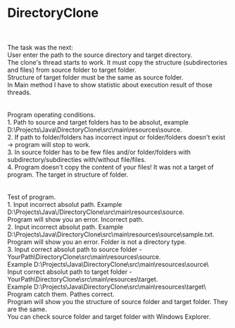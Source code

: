 # DirectoryClone

</br>
</br>
The task was the next:</br>
User enter the path to the source directory and target directory.</br>
The clone's thread starts to work. It must copy the structure (subdirectories and files) from source folder to target folder.</br>
Structure of target folder must be the same as source folder.</br>
In Main method I have to show statistic about execution result of those threads.</br>
</br>
</br>
Program operating conditions.</br>
1. Path to source and target folders has to be absolut, example D:\Projects\Java\DirectoryClone\src\main\resources\source.</br>
2. If path to folder/folders has incorrect input or folder/folders doesn't exist -> program will stop to work.</br>
3. In source folder has to be few files and/or folder/folders with subdirectory/subdirecties with/without file/files.</br>
4. Program doesn't copy the content of your files! It was not a target of program. The target in structure of folder.</br>
</br>
</br>
Test of program.</br>
1. Input incorrect absolut path. Example D:\Projects\Java\/DirectoryClone\src\main\resources\source.</br>
Program will show you an error. Incorrect path.</br>
2. Input incorrect absolut path. Example D:\Projects\Java\DirectoryClone\src\main\resources\source\sample.txt.</br>
Program will show you an error. Folder is not a directory type.</br>
3. Input correct absolut path to source folder - YourPath\DirectoryClone\src\main\resources\source.</br>
Example D:\Projects\Java\DirectoryClone\src\main\resources\source\</br>
Input correct absolut path to target folder - YourPath\DirectoryClone\src\main\resources\target.</br>
Example D:\Projects\Java\DirectoryClone\src\main\resources\target\</br>
Program catch them. Pathes correct.</br>
Program will show you the structure of source folder and target folder. They are the same.</br>
You can check source folder and target folder with Windows Explorer.
